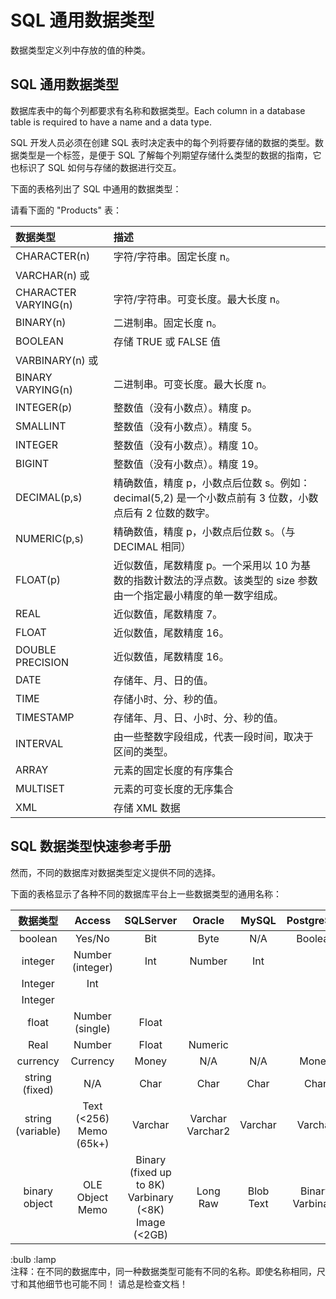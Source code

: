 # SQL 通用数据类型

数据类型定义列中存放的值的种类。

## SQL 通用数据类型

数据库表中的每个列都要求有名称和数据类型。Each column in a database table is required to have a name and a data type.

SQL 开发人员必须在创建 SQL 表时决定表中的每个列将要存储的数据的类型。数据类型是一个标签，是便于 SQL 了解每个列期望存储什么类型的数据的指南，它也标识了 SQL 如何与存储的数据进行交互。

下面的表格列出了 SQL 中通用的数据类型：



请看下面的 "Products" 表：

|数据类型|	描述|
|:----|:-----|
|CHARACTER(n)|	字符/字符串。固定长度 n。|
|VARCHAR(n) 或
CHARACTER VARYING(n)|	字符/字符串。可变长度。最大长度 n。|
|BINARY(n)	|二进制串。固定长度 n。|
|BOOLEAN	|存储 TRUE 或 FALSE 值|
|VARBINARY(n) 或
BINARY VARYING(n)|	二进制串。可变长度。最大长度 n。|
|INTEGER(p)	|整数值（没有小数点）。精度 p。|
|SMALLINT	|整数值（没有小数点）。精度 5。|
|INTEGER	|整数值（没有小数点）。精度 10。|
|BIGINT	    |整数值（没有小数点）。精度 19。|
|DECIMAL(p,s)	|精确数值，精度 p，小数点后位数 s。例如：decimal(5,2) 是一个小数点前有 3 位数，小数点后有 2 位数的数字。|
|NUMERIC(p,s)	|精确数值，精度 p，小数点后位数 s。（与 DECIMAL 相同）|
|FLOAT(p)	|近似数值，尾数精度 p。一个采用以 10 为基数的指数计数法的浮点数。该类型的 size 参数由一个指定最小精度的单一数字组成。|
|REAL	|近似数值，尾数精度 7。|
|FLOAT	|近似数值，尾数精度 16。|
|DOUBLE PRECISION	|近似数值，尾数精度 16。|
|DATE	|存储年、月、日的值。|
|TIME	|存储小时、分、秒的值。|
|TIMESTAMP	|存储年、月、日、小时、分、秒的值。|
|INTERVAL	|由一些整数字段组成，代表一段时间，取决于区间的类型。|
|ARRAY	|元素的固定长度的有序集合|
|MULTISET	|元素的可变长度的无序集合|
|XML	|存储 XML 数据|

## SQL 数据类型快速参考手册
然而，不同的数据库对数据类型定义提供不同的选择。

下面的表格显示了各种不同的数据库平台上一些数据类型的通用名称：

|数据类型	|Access	|SQLServer	|Oracle	|MySQL	|PostgreSQL|
|:-----:|:-----:|:-----:|:-----:|:-----:|:-----:|
|boolean	|Yes/No|	Bit|	Byte	|N/A	|Boolean|
|integer	|Number (integer)	|Int	|Number	|Int
Integer|	Int
Integer|
|float	|Number (single)	|Float
Real	|Number	|Float	|Numeric|
|currency	|Currency	|Money	|N/A	|N/A	|Money|
|string (fixed)	|N/A	|Char	|Char	|Char	|Char|
|string (variable)	|Text (<256) Memo (65k+)|	Varchar	|Varchar Varchar2|	Varchar|	Varchar|
|binary object	|OLE Object Memo	|Binary (fixed up to 8K) Varbinary (<8K) Image (<2GB) |	Long Raw|	Blob Text|	Binary Varbinary|

:bulb
:lamp	
注释：在不同的数据库中，同一种数据类型可能有不同的名称。即使名称相同，尺寸和其他细节也可能不同！ 请总是检查文档！